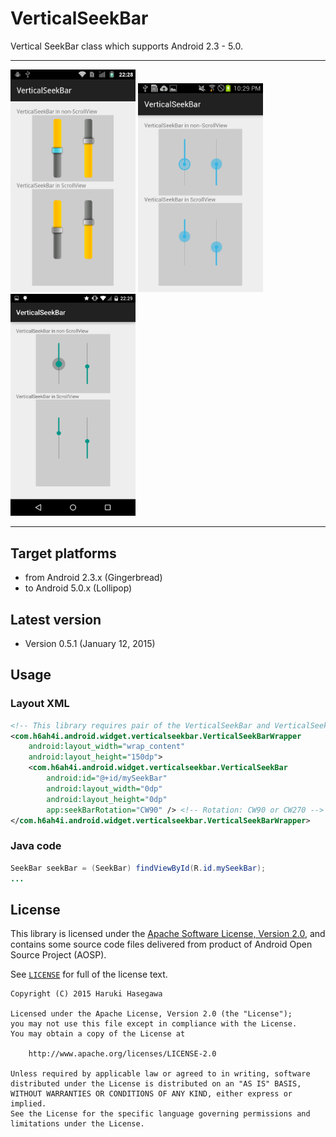 VerticalSeekBar
===============

Vertical SeekBar class which supports Android 2.3 - 5.0.

---

<a href="./pic/gb.png?raw=true"><img src="./pic/gb.png?raw=true" alt="Example on Android 2.3" width="200" /></a>
<a href="./pic/ics.png?raw=true"><img src="./pic/ics.png?raw=true" alt="Example on Android 4.0" width="200" /></a>
<a href="./pic/lollipop.png?raw=true"><img src="./pic/lollipop.png?raw=true" alt="Example on Android 5.0" width="200" /></a>

---

Target platforms
---

- from Android 2.3.x  (Gingerbread)
- to Android 5.0.x (Lollipop)


Latest version
---

- Version 0.5.1  (January 12, 2015)

Usage
---

### Layout XML

```xml
<!-- This library requires pair of the VerticalSeekBar and VerticalSeekBarWrapper classes -->
<com.h6ah4i.android.widget.verticalseekbar.VerticalSeekBarWrapper
    android:layout_width="wrap_content"
    android:layout_height="150dp">
    <com.h6ah4i.android.widget.verticalseekbar.VerticalSeekBar
        android:id="@+id/mySeekBar"
        android:layout_width="0dp"
        android:layout_height="0dp"
        app:seekBarRotation="CW90" /> <!-- Rotation: CW90 or CW270 -->
</com.h6ah4i.android.widget.verticalseekbar.VerticalSeekBarWrapper>
```

### Java code

```java
SeekBar seekBar = (SeekBar) findViewById(R.id.mySeekBar);
...
```

License
---

This library is licensed under the [Apache Software License, Version 2.0](http://www.apache.org/licenses/LICENSE-2.0), and contains some source code files delivered from product of Android Open Source Project (AOSP).

See [`LICENSE`](LICENSE) for full of the license text.

    Copyright (C) 2015 Haruki Hasegawa

    Licensed under the Apache License, Version 2.0 (the "License");
    you may not use this file except in compliance with the License.
    You may obtain a copy of the License at

        http://www.apache.org/licenses/LICENSE-2.0

    Unless required by applicable law or agreed to in writing, software
    distributed under the License is distributed on an "AS IS" BASIS,
    WITHOUT WARRANTIES OR CONDITIONS OF ANY KIND, either express or implied.
    See the License for the specific language governing permissions and
    limitations under the License.
